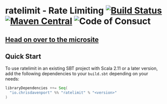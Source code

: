 # ratelimit - Rate Limiting [![Build Status](https://travis-ci.com/ChristopherDavenport/ratelimit.svg?branch=master)](https://travis-ci.com/ChristopherDavenport/ratelimit) [![Maven Central](https://maven-badges.herokuapp.com/maven-central/io.chrisdavenport/ratelimit_2.12/badge.svg)](https://maven-badges.herokuapp.com/maven-central/io.chrisdavenport/ratelimit_2.12) ![Code of Consuct](https://img.shields.io/badge/Code%20of%20Conduct-Scala-blue.svg)

## [Head on over to the microsite](https://ChristopherDavenport.github.io/ratelimit)

## Quick Start

To use ratelimit in an existing SBT project with Scala 2.11 or a later version, add the following dependencies to your
`build.sbt` depending on your needs:

```scala
libraryDependencies ++= Seq(
  "io.chrisdavenport" %% "ratelimit" % "<version>"
)
```
